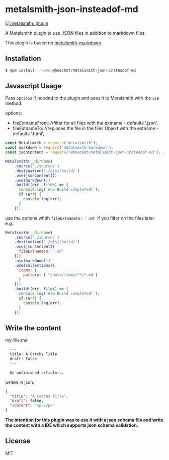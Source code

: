 # metalsmith-json-insteadof-md

[![metalsmith: plugin][metalsmith-badge]][metalsmith-url]

A Metalsmith plugin to use JSON files in addition to markdown files.

This plugin is based on [metalsmith-markdown](https://github.com/segmentio/metalsmith-markdown)

## Installation

```bash
$ npm install --save @boeckmt/metalsmith-json-insteadof-md
```

## Javascript Usage

 Pass `options` if needed to the plugin and pass it to Metalsmith with the `use` method:

options:
- fileExtnameFrom: <extname> //filter for all files with the extname - defaults '.json',
- fileExtnameTo: <extname> //replaces the file in the files Objext with the extname - defaults '.html',


```js
const Metalsmith = require('metalsmith');
const markdown = require('metalsmith-markdown');
const jsonContent = require('@boeckmt/metalsmith-json-insteadof-md'); // or import * as jsonContent from '@boeckmt/metalsmith-json-insteadof-md';

Metalsmith(__dirname)
    .source('./source/')
    .destination('./dist/build/')
    .use(jsonContent())
    .use(markdown())
    .build((err, files) => {
      console.log(`new Build completed!`);
      if (err) {
        console.log(err);
      }
    });
```


use the options whith `fileExtnameTo: '.md'` if you filter on the files later e.g.:

```js
Metalsmith(__dirname)
    .source('./source/')
    .destination('./dist/build/')
    .use(jsonContent({
      fileExtnameTo: '.md'
    }))
    .use(markdown())
    .use(collections({
      items: {
        pattern: ['*/data/items/**/*.md']
      }
    }))
    .build((err, files) => {
      console.log(`new Build completed!`);
      if (err) {
        console.log(err);
      }
    });
```

## Write the content

my-file.md

```md
  ---
  title: A Catchy Title
  draft: false
  ---

  An unfinished article...
```

writen in json:

```json
{
  "title": "A Catchy Title",
  "draft": false,
  "content": "<p></p>"
}
```

**The intention for this plugin was to use it with a json schema file and write the content with a IDE which supports json schema validation.**


## License

MIT

[npm-badge]: https://img.shields.io/npm/v/metalsmith-markdown.svg
[metalsmith-badge]: https://img.shields.io/badge/metalsmith-plugin-lightgrey.svg?longCache=true
[metalsmith-url]: http://metalsmith.io
